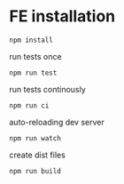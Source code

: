 # FE installation

```
npm install
```

run tests once
```
npm run test
```

run tests continously
```
npm run ci
```

auto-reloading dev server
```
npm run watch
```

create dist files
```
npm run build
```
